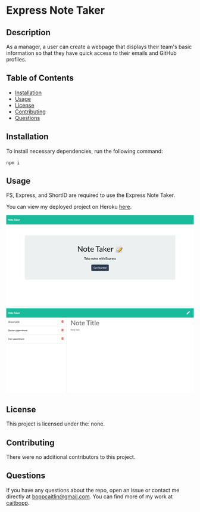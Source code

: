# Express Note Taker

## Description
As a manager, a user can create a webpage that displays their team's basic information so that they have quick access to their emails and GitHub profiles.
## Table of Contents
- [Installation](#installation)
- [Usage](#usage)
- [License](#license)
- [Contributing](#contributing)
- [Questions](#questions)
## Installation
To install necessary dependencies, run the following command:
```
npm i
```

## Usage
FS, Express, and ShortID are required to use the Express Note Taker.

You can view my deployed project on Heroku [here](https://cbopp-express-note-taker.herokuapp.com/).

<img src="./public/assets/preview-1.png">
<img src="./public/assets/preview-2.png">

## License
This project is licensed under the: none.



## Contributing
There were no additional contributors to this project.

## Questions
If you have any questions about the repo, open an issue or contact me directly at boppcaitlin@gmail.com. You can find more of my work at [caitbopp](https://github.com/caitbopp).
